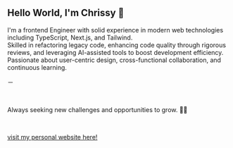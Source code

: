 ## Hello World, I'm Chrissy 👋

I'm a frontend Engineer with solid experience in modern web technologies including TypeScript, Next.js, and Tailwind. 
<br>
Skilled in refactoring legacy code, enhancing code quality through rigorous reviews, and leveraging AI-assisted tools to boost development efficiency. Passionate about user-centric design, cross-functional collaboration, and continuous learning.

－

<br>

Always seeking new challenges and opportunities to grow. 👨‍💻

<br>

[visit my personal website here!](https://personal-webpage-tau-ten.vercel.app)


<!-- [LinkedIn](https://www.linkedin.com/in/chrissy-hsu-999703227/) -->
<!-- Currently working on **React Native** using Expo. -->
<!-- <br> -->
<!-- I'm a frontend engineer with one year of internship experience at [MaiCoin](https://group.maicoin.com/). -->
<!-- Recently interested on DApps. -->

<!--
#### My Smart Contract :
> Using Remix IDE to built Smart Contracts and deploy to Ethereum Testnet Kintsugi and Rinkeby.<br>
> Metamask Address: [0x530a17E61B8B0f34Bf2521c78e2fcD1df8365582](https://rinkeby.etherscan.io/address/0x530a17e61b8b0f34bf2521c78e2fcd1df8365582)<br>
-->

<!-- (https://explorer.kintsugi.themerge.dev/address/0x530a17E61B8B0f34Bf2521c78e2fcD1df8365582/transactions)<br> -->

<!--
- 🔭 I’m currently working on ...
- 🌱 I’m currently learning ...
- 👯 I’m looking to collaborate on ...
- 🤔 I’m looking for help with ...
- 💬 Ask me about ...
- 📫 How to reach me: ...
- 😄 Pronouns: ...
- ⚡ Fun fact: ...
-->
